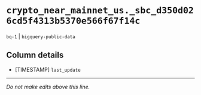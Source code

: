 # `crypto_near_mainnet_us._sbc_d350d026cd5f4313b5370e566f67f14c`
`bq-1` | `bigquery-public-data`

## Column details
* [TIMESTAMP] `last_update`

-------------------------------------------------------------------------------
*Do not make edits above this line.*
